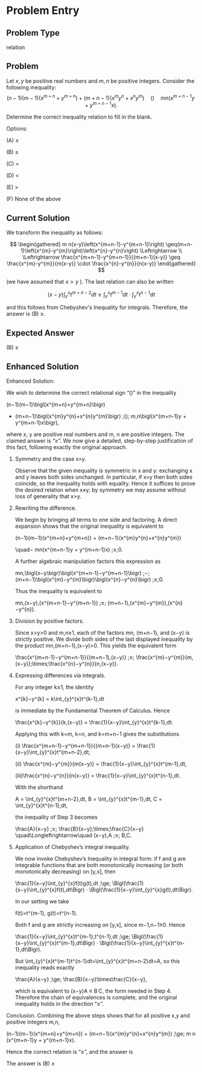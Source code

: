 # Problem Entry

## Problem Type
relation

## Problem
Let $x, y$ be positive real numbers and $m, n$ be positive integers. Consider the following inequality:
$$
(n-1)(m-1)\left(x^{m+n}+y^{m+n}\right)+(m+n-1)\left(x^{m} y^{n}+x^{n} y^{m}\right) \quad () \quad m n\left(x^{m+n-1} y+y^{m+n-1} x\right) .
$$

Determine the correct inequality relation to fill in the blank.

Options:

(A) $\leq$ 

(B) $\geq$

(C) $=$ 

(D) $<$

(E) $>$

(F) None of the above

## Current Solution
We transform the inequality as follows:

$$
\begin{gathered}
m n(x-y)\left(x^{m+n-1}-y^{m+n-1}\right) \geq(m+n-1)\left(x^{m}-y^{m}\right)\left(x^{n}-y^{n}\right) \Leftrightarrow \\
\Leftrightarrow \frac{x^{m+n-1}-y^{m+n-1}}{(m+n-1)(x-y)} \geq \frac{x^{m}-y^{m}}{m(x-y)} \cdot \frac{x^{n}-y^{n}}{n(x-y)}
\end{gathered}
$$

(we have assumed that $x>y$ ). The last relation can also be written

$$
(x-y) \int_{y}^{x} t^{m+n-2} d t \geq \int_{y}^{x} t^{m-1} d t \cdot \int_{y}^{x} t^{n-1} d t
$$

and this follows from Chebyshev's Inequality for integrals. Therefore, the answer is (B) $\geq$.

## Expected Answer
(B) $\geq$

## Enhanced Solution
Enhanced Solution:

We wish to determine the correct relational sign “()” in the inequality

  (n−1)(m−1)\bigl(x^{m+n}+y^{m+n}\bigr)
  + (m+n−1)\bigl(x^{m}y^{n}+x^{n}y^{m}\bigr)
  \;()\; m\,n\bigl(x^{m+n-1}y + y^{m+n-1}x\bigr),

where x, y are positive real numbers and m, n are positive integers.  The claimed answer is “≥”.  We now give a detailed, step-by-step justification of this fact, following exactly the original approach.

1.  Symmetry and the case x=y.

    Observe that the given inequality is symmetric in x and y: exchanging x and y leaves both sides unchanged.  In particular, if x=y then both sides coincide, so the inequality holds with equality.  Hence it suffices to prove the desired relation when x≠y; by symmetry we may assume without loss of generality that x>y.

2.  Rewriting the difference.

    We begin by bringing all terms to one side and factoring.  A direct expansion shows that the original inequality is equivalent to

      (n−1)(m−1)(x^{m+n}+y^{m+n}) + (m+n−1)(x^{m}y^{n}+x^{n}y^{m})
      
      \quad− mn(x^{m+n-1}y + y^{m+n-1}x)
      \;≥\;0.

    A further algebraic manipulation factors this expression as

      mn\,\bigl(x−y\bigr)\bigl(x^{m+n-1}−y^{m+n-1}\bigr)
      \;−\;(m+n−1)\bigl(x^{m}−y^{m}\bigr)\bigl(x^{n}−y^{n}\bigr)
      \;≥\;0.

    Thus the inequality is equivalent to

      mn\,(x−y)\,(x^{m+n-1}−y^{m+n-1})
      \;≥\;
      (m+n−1)\,(x^{m}−y^{m})\,(x^{n}−y^{n}).

3.  Division by positive factors.

    Since x>y>0 and m,n≥1, each of the factors mn, (m+n−1), and (x−y) is strictly positive.  We divide both sides of the last displayed inequality by the product mn\,(m+n−1)\,(x−y)>0.  This yields the equivalent form

      \frac{x^{m+n-1}−y^{m+n-1}}{(m+n−1)\,(x−y)}
      \;≥\;
      \frac{x^{m}−y^{m}}{m\,(x−y)}\;\times\;\frac{x^{n}−y^{n}}{n\,(x−y)}.

4.  Expressing differences via integrals.

    For any integer k≥1, the identity

      x^{k}−y^{k}  =  k\int_{y}^{x}t^{k-1}\,dt

    is immediate by the Fundamental Theorem of Calculus.  Hence

      \frac{x^{k}−y^{k}}{k\,(x−y)}  =  \frac{1}{x−y}\int_{y}^{x}t^{k-1}\,dt.

    Applying this with k=m, k=n, and k=m+n−1 gives the substitutions

      (i)  \frac{x^{m+n-1}−y^{m+n-1}}{(m+n-1)(x−y)}  =  \frac{1}{x−y}\int_{y}^{x}t^{m+n-2}\,dt,

      (ii) \frac{x^{m}−y^{m}}{m(x−y)}  =  \frac{1}{x−y}\int_{y}^{x}t^{m-1}\,dt,

      (iii)\frac{x^{n}−y^{n}}{n(x−y)}  =  \frac{1}{x−y}\int_{y}^{x}t^{n-1}\,dt.

    With the shorthand

      A  =  \int_{y}^{x}t^{m+n-2}\,dt,
      B  =  \int_{y}^{x}t^{m-1}\,dt,
      C  =  \int_{y}^{x}t^{n-1}\,dt,

    the inequality of Step 3 becomes

      \frac{A}{x−y}  \;≥\; \frac{B}{x−y}\;\times\;\frac{C}{x−y}
      \quad\Longleftrightarrow\quad
      (x−y)\,A  \;≥\; B\,C.

5.  Application of Chebyshev’s integral inequality.

    We now invoke Chebyshev’s Inequality in integral form: if f and g are integrable functions that are both monotonically increasing (or both monotonically decreasing) on [y,x], then

      \frac{1}{x−y}\int_{y}^{x}f(t)g(t)\,dt
      \;\ge\;
      \Bigl(\frac{1}{x−y}\int_{y}^{x}f(t)\,dt\Bigr)
      ·
      \Bigl(\frac{1}{x−y}\int_{y}^{x}g(t)\,dt\Bigr).

    In our setting we take

      f(t)=t^{m-1},
      g(t)=t^{n-1}.

    Both f and g are strictly increasing on [y,x], since m−1,n−1≥0.  Hence

      \frac{1}{x−y}\int_{y}^{x}t^{m-1}\,t^{n-1}\,dt
      \;\ge\;
      \Bigl(\frac{1}{x−y}\int_{y}^{x}t^{m-1}\,dt\Bigr)
      ·
      \Bigl(\frac{1}{x−y}\int_{y}^{x}t^{n-1}\,dt\Bigr).

    But \int_{y}^{x}t^{m-1}t^{n-1}dt=\int_{y}^{x}t^{m+n-2}dt=A, so this inequality reads exactly

      \frac{A}{x−y}  \;\ge\;  \frac{B}{x−y}\times\frac{C}{x−y},

    which is equivalent to (x−y)A ≥ B C, the form needed in Step 4.  Therefore the chain of equivalences is complete, and the original inequality holds in the direction “≥”.

Conclusion.  Combining the above steps shows that for all positive x,y and positive integers m,n,

  (n−1)(m−1)(x^{m+n}+y^{m+n}) + (m+n−1)(x^{m}y^{n}+x^{n}y^{m})
  \;\ge\; m n (x^{m+n-1}y + y^{m+n-1}x).

Hence the correct relation is “≥”, and the answer is

The answer is (B) ≥
